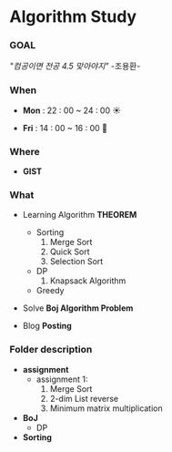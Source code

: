 # Algorithm Study

### GOAL

*"컴공이면  전공 4.5 맞아야지"*  -조용환-

### When

- **Mon** : 22 : 00 ~ 24 : 00 ☀

- **Fri** : 14 : 00 ~ 16 : 00  🌛

  

### Where

- **GIST**



### What

- Learning Algorithm **THEOREM**
  - Sorting
    1. Merge Sort
    2. Quick Sort
    3. Selection Sort
  - DP
    1. Knapsack Algorithm
  - Greedy

- Solve **Boj Algorithm Problem**
- Blog **Posting**

### Folder description

- **assignment**
  - assignment 1:
    1. Merge Sort
    2. 2-dim List reverse
    3. Minimum matrix multiplication
- **BoJ**
  - DP
- **Sorting**

